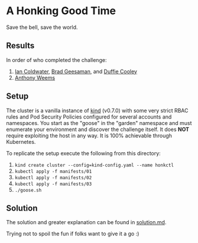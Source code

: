 # A Honking Good Time

Save the bell, save the world.

## Results

In order of who completed the challenge:

1. [Ian Coldwater], [Brad Geesaman], and [Duffie Cooley]
2. [Anthony Weems]

## Setup

The cluster is a vanilla instance of [kind] (v0.7.0) with some very strict RBAC
rules and Pod Security Policies configured for several accounts and namespaces.
You start as the "goose" in the "garden" namespace and must enumerate your
environment and discover the challenge itself. It does **NOT** require
exploiting the host in any way. It is 100% achievable through Kubernetes.


To replicate the setup execute the following from this directory:
1. `kind create cluster --config=kind-config.yaml --name honkctl`
2. `kubectl apply -f manifests/01`
3. `kubectl apply -f manifests/02`
4. `kubectl apply -f manifests/03`
5. `./goose.sh`


## Solution

The solution and greater explanation can be found in [solution.md].

Trying not to spoil the fun if folks want to give it a go :)


[kind]: https://kind.sigs.k8s.io
[solution.md]: solution.md
[Ian Coldwater]: https://twitter.com/IanColdwater
[Brad Geesaman]: https://twitter.com/bradgeesaman
[Duffie Cooley]: https://twitter.com/mauilion
[Anthony Weems]: https://twitter.com/amlweems